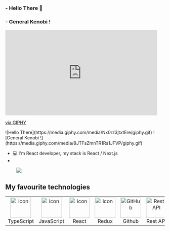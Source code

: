 ### - Hello There 👋
### - General Kenobi !

<iframe src="https://giphy.com/embed/8JTFsZmnTR1Rs1JFVP" width="480" height="270" frameBorder="0" class="giphy-embed" allowFullScreen></iframe><p><a href="https://giphy.com/gifs/8JTFsZmnTR1Rs1JFVP">via GIPHY</a></p>

<div style="display: flex; align-items: center; ji">
	![Hello There](https://media.giphy.com/media/Nx0rz3jtxtEre/giphy.gif)
	![General Kenobi !](https://media.giphy.com/media/8JTFsZmnTR1Rs1JFVP/giphy.gif)
</div>

- 💻 I'm React developer, my stack is React / Next.js
- 

<div align="justify">

&nbsp;&nbsp;&nbsp;&nbsp;&nbsp;&nbsp;&nbsp;&nbsp;
<a href="https://t.me/takemeright">
	<img src="https://img.shields.io/badge/telegram-2CA5E0?style=for-the-badge&logo=telegram&logoColor=white">
</a>

</div>

## My favourite technologies

<table>
  <tr>
    <td align="center" width="96">
      <img src="https://techstack-generator.vercel.app/ts-icon.svg" alt="icon" width="65" height="65" />
      <br>TypeScript
  </td>
  <td align="center" width="96">
    <img src="https://techstack-generator.vercel.app/js-icon.svg" alt="icon" width="65" height="65" />
    <br>JavaScript
  </td>
  <td align="center" width="96">
      <img src="https://techstack-generator.vercel.app/react-icon.svg" alt="icon" width="65" height="65" />
      <br>React
  </td>
  <td align="center" width="96">
      <img src="https://techstack-generator.vercel.app/redux-icon.svg" alt="icon" width="65" height="65" />
      <br>Redux
  </td>
  <td align="center" width="96">
      <img src="https://techstack-generator.vercel.app/github-icon.svg" width="65" height="65" alt="GitHub" />
      <br>Github
  </td>
  <td align="center" width="96">
      <img src="https://techstack-generator.vercel.app/restapi-icon.svg" width="65" height="65" alt="Rest API" />
      <br>Rest API
  </td>
  <td align="center"  width="96">
      <img src="https://skillicons.dev/icons?i=gitlab" width="65" height="65" alt="GitLab" />
      <br>GitLab
  </td>
  <td align="center" width="96">
      <img src="https://skillicons.dev/icons?i=postman" width="65" height="65" alt="Postman" />
      <br>Postman
  </td>
  <td align="center" width="96">
      <img src="https://skillicons.dev/icons?i=linux" width="65" height="65" alt="Linux" />
      <br>Linux
  </td>
  </tr>
 <tr>
 </tr>
</table>
